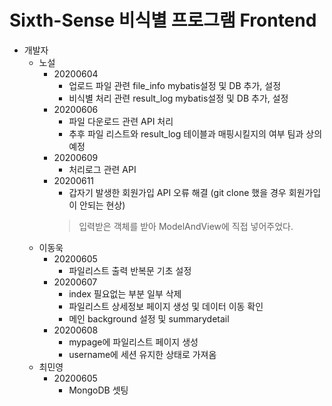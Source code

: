 # Sixth-Sense 비식별 프로그램 Frontend
- 개발자
    - 노설
        + 20200604 
            + 업로드 파일 관련 file_info mybatis설정 및 DB 추가, 설정
            + 비식별 처리 관련 result_log mybatis설정 및 DB 추가, 설정
        + 20200606
            + 파일 다운로드 관련 API 처리 
            + 추후 파일 리스트와 result_log 테이블과 매핑시킬지의 여부 팀과 상의 예정
        + 20200609
            + 처리로그 관련 API
        + 20200611
            + 갑자기 발생한 회원가입 API 오류 해결 (git clone 했을 경우 회원가입이 안되는 현상)
            > 입력받은 객체를 받아 ModelAndView에 직접 넣어주었다.
    - 이동욱
        + 20200605
            + 파일리스트 출력 반복문 기초 설정
        + 20200607
            + index 필요없는 부분 일부 삭제
            + 파일리스트 상세정보 페이지 생성 및 데이터 이동 확인
            + 메인 background 설정 및 summarydetail 
        + 20200608
            + mypage에 파일리스트 페이지 생성
            + username에 세션 유지한 상태로 가져옴  
    - 최민영
        + 20200605
            + MongoDB 셋팅
    
